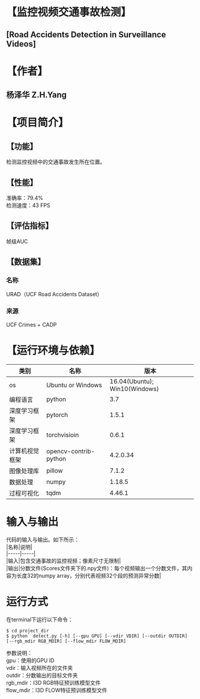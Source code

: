 # 【监控视频交通事故检测】  
##  [Road Accidents Detection in Surveillance Videos]  
# 【作者】  
## 杨泽华 Z.H.Yang   
# 【项目简介】  
## 【功能】  
检测监控视频中的交通事故发生所在位置。  
## 【性能】  
准确率：79.4%  
检测速度：43 FPS  
## 【评估指标】  
帧级AUC  
## 【数据集】  
### 名称  
URAD（UCF Road Accidents Dataset）  
### 来源  
UCF Crimes + CADP  
# 【运行环境与依赖】  
|类别|名称|版本|  
|-----|-----|-----|  
|os|Ubuntu or Windows|16.04(Ubuntu); Win10(Windows)|  
|编程语言|python|3.7|  
|深度学习框架|pytorch|1.5.1|  
|深度学习框架|torchvisioin|0.6.1|  
|计算机视觉框架|opencv-contrib-python|4.2.0.34|  
|图像处理库|pillow|7.1.2|  
|数据处理|numpy|1.18.5|  
|过程可视化|tqdm|4.46.1|  
# 输入与输出  
代码的输入与输出。如下所示：   
|名称|说明|  
|-----|-----|  
|输入|包含交通事故的监控视频；像素尺寸无限制|  
|输出|分数文件(Scores文件夹下的.npy文件)：每个视频输出一个分数文件，其内容为长度32的numpy array，分别代表视频32个段的预测异常分数|  
# 运行方式  
在terminal下运行以下命令：  
```shell  
$ cd project_dir  
$ python  detect.py [-h] [--gpu GPU] [--vdir VDIR] [--outdir OUTDIR] [--rgb_mdir RGB_MDIR] [--flow_mdir FLOW_MDIR]  
```  
参数说明：  
gpu：使用的GPU ID  
vdir：输入视频所在的文件夹  
outdir：分数输出的目标文件夹  
rgb_mdir：I3D RGB特征预训练模型文件  
flow_mdir：I3D FLOW特征预训练模型文件  
